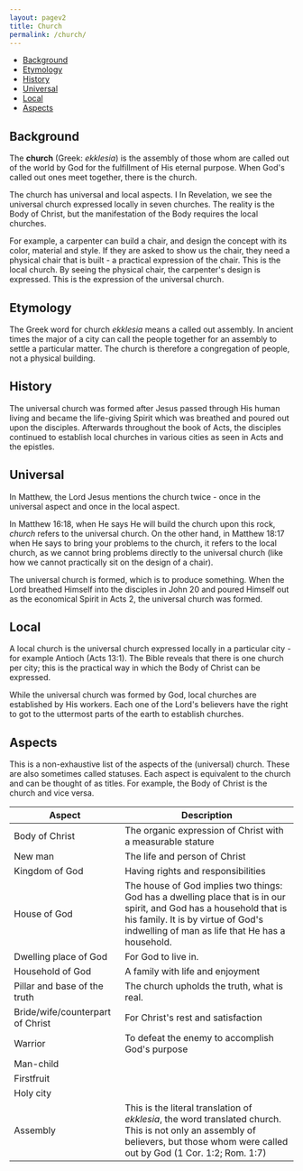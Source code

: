 ```yaml
---
layout: pagev2
title: Church
permalink: /church/
---
```

- [Background](#background)
- [Etymology](#etymology)
- [History](#history)
- [Universal](#universal)
- [Local](#local)
- [Aspects](#aspects)

## Background

The **church** (Greek: *ekklesia*) is the assembly of those whom are called out of the world by God for the fulfillment of His eternal purpose. When God's called out ones meet together, there is the church. 

The church has universal and local aspects. I In Revelation, we see the universal church expressed locally in seven churches. The reality is the Body of Christ, but the manifestation of the Body requires the local churches. 

For example, a carpenter can build a chair, and design the concept with its color, material and style. If they are asked to show us the chair, they need a physical chair that is built - a practical expression of the chair. This is the local church. By seeing the physical chair, the carpenter's design is expressed. This is the expression of the universal church.

## Etymology

The Greek word for church *ekklesia* means a called out assembly. In ancient times the major of a city can call the people together for an assembly to settle a particular matter. The church is therefore a congregation of people, not a physical building. 

## History

The universal church was formed after Jesus passed through His human living and became the life-giving Spirit which was breathed and poured out upon the disciples. Afterwards throughout the book of Acts, the disciples continued to establish local churches in various cities as seen in Acts and the epistles.

## Universal

In Matthew, the Lord Jesus mentions the church twice - once in the universal aspect and once in the local aspect.

In Matthew 16:18, when He says He will build the church upon this rock, *church* refers to the universal church. On the other hand, in Matthew 18:17 when He says to bring your problems to the church, it refers to the local church, as we cannot bring problems directly to the universal church (like how we cannot practically sit on the design of a chair).

The universal church is formed, which is to produce something. When the Lord breathed Himself into the disciples in John 20 and poured Himself out as the economical Spirit in Acts 2, the universal church was formed. 

## Local

A local church is the universal church expressed locally in a particular city - for example Antioch (Acts 13:1). The Bible reveals that there is one church per city; this is the practical way in which the Body of Christ can be expressed.

While the universal church was formed by God, local churches are established by His workers. Each one of the Lord's believers have the right to got to the uttermost parts of the earth to establish churches.

## Aspects

This is a non-exhaustive list of the aspects of the (universal) church. These are also sometimes called statuses. Each aspect is equivalent to the church and can be thought of as titles. For example, the Body of Christ is the church and vice versa. 

| Aspect | Description |
| --- | --- |
| Body of Christ | The organic expression of Christ with a measurable stature |
| New man | The life and person of Christ |
| Kingdom of God | Having rights and responsibilities |
| House of God | The house of God implies two things: God has a dwelling place that is in our spirit, and God has a household that is his family. It is by virtue of God's indwelling of man as life that He has a household. | 
| Dwelling place of God | For God to live in. |
| Household of God | A family with life and enjoyment |
| Pillar and base of the truth | The church upholds the truth, what is real. |
| Bride/wife/counterpart of Christ | For Christ's rest and satisfaction |
| Warrior | To defeat the enemy to accomplish God's purpose | 
| Man-child |  |
| Firstfruit | |
| Holy city | |
| Assembly | This is the literal translation of *ekklesia*, the word translated church. This is not only an assembly of believers, but those whom were called out by God (1 Cor. 1:2; Rom. 1:7) |
